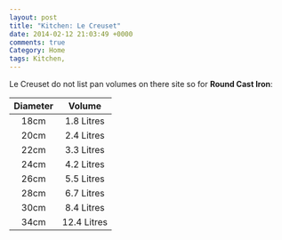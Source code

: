 ```yaml
---
layout: post
title: "Kitchen: Le Creuset"
date: 2014-02-12 21:03:49 +0000
comments: true
Category: Home
tags: Kitchen,
---
```


Le Creuset do not list pan volumes on there site so for **Round Cast Iron**:

 Diameter  |  Volume
:-----:|:---------:
18cm| 1.8 Litres 
20cm| 2.4 Litres 
22cm| 3.3 Litres 
24cm| 4.2 Litres 
26cm| 5.5 Litres 
28cm| 6.7 Litres 
30cm| 8.4 Litres 
34cm|12.4 Litres 


